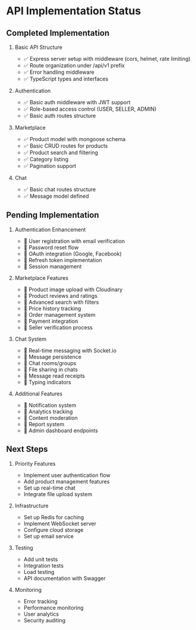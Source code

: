 # API Implementation Status

## Completed Implementation
1. Basic API Structure
   - ✅ Express server setup with middleware (cors, helmet, rate limiting)
   - ✅ Route organization under /api/v1 prefix
   - ✅ Error handling middleware
   - ✅ TypeScript types and interfaces

2. Authentication
   - ✅ Basic auth middleware with JWT support
   - ✅ Role-based access control (USER, SELLER, ADMIN)
   - ✅ Basic auth routes structure

3. Marketplace
   - ✅ Product model with mongoose schema
   - ✅ Basic CRUD routes for products
   - ✅ Product search and filtering
   - ✅ Category listing
   - ✅ Pagination support

4. Chat
   - ✅ Basic chat routes structure
   - ✅ Message model defined

## Pending Implementation

1. Authentication Enhancement
   - 🔲 User registration with email verification
   - 🔲 Password reset flow
   - 🔲 OAuth integration (Google, Facebook)
   - 🔲 Refresh token implementation
   - 🔲 Session management

2. Marketplace Features
   - 🔲 Product image upload with Cloudinary
   - 🔲 Product reviews and ratings
   - 🔲 Advanced search with filters
   - 🔲 Price history tracking
   - 🔲 Order management system
   - 🔲 Payment integration
   - 🔲 Seller verification process

3. Chat System
   - 🔲 Real-time messaging with Socket.io
   - 🔲 Message persistence
   - 🔲 Chat rooms/groups
   - 🔲 File sharing in chats
   - 🔲 Message read receipts
   - 🔲 Typing indicators

4. Additional Features
   - 🔲 Notification system
   - 🔲 Analytics tracking
   - 🔲 Content moderation
   - 🔲 Report system
   - 🔲 Admin dashboard endpoints

## Next Steps

1. Priority Features
   - Implement user authentication flow
   - Add product management features
   - Set up real-time chat
   - Integrate file upload system

2. Infrastructure
   - Set up Redis for caching
   - Implement WebSocket server
   - Configure cloud storage
   - Set up email service

3. Testing
   - Add unit tests
   - Integration tests
   - Load testing
   - API documentation with Swagger

4. Monitoring
   - Error tracking
   - Performance monitoring
   - User analytics
   - Security auditing